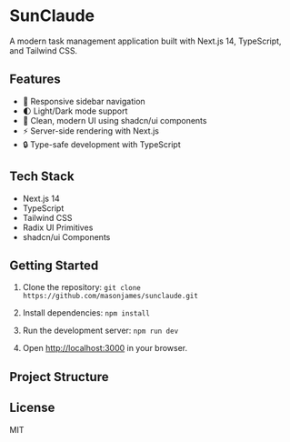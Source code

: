 # SunClaude

A modern task management application built with Next.js 14, TypeScript, and Tailwind CSS.

## Features

- 📱 Responsive sidebar navigation
- 🌓 Light/Dark mode support
- 🎨 Clean, modern UI using shadcn/ui components
- ⚡ Server-side rendering with Next.js
- 🔒 Type-safe development with TypeScript

## Tech Stack

- Next.js 14
- TypeScript
- Tailwind CSS
- Radix UI Primitives
- shadcn/ui Components

## Getting Started

1. Clone the repository:
`git clone https://github.com/masonjames/sunclaude.git`

2. Install dependencies:
`npm install`

3. Run the development server:
`npm run dev`

4. Open [http://localhost:3000](http://localhost:3000) in your browser.

## Project Structure

## License

MIT